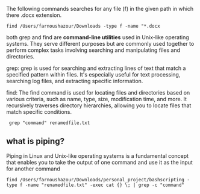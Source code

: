 The following commands searches for any file (f) in the given path in which there .docx extension. 
```
find /Users/farnoushazour/Downloads -type f -name "*.docx
```
both grep and find 
are **command-line utilities** used in Unix-like operating systems. They serve different purposes but are commonly used together to perform complex tasks involving searching and manipulating files and directories.

grep: grep is used for searching and extracting lines of text that match a specified pattern within files. It's especially useful for text processing, searching log files, and extracting specific information.

find: The find command is used for locating files and directories based on various criteria, such as name, type, size, modification time, and more. It recursively traverses directory hierarchies, allowing you to locate files that match specific conditions.
```
 grep "command" renamedfile.txt
```
## what is piping?

Piping in Linux and Unix-like operating systems is a fundamental concept that enables you to take the output of one command and use it as the input for another command

```
find /Users/farnoushazour/Downloads/personal_project/bashscripting -type f -name "renamedfile.txt" -exec cat {} \; | grep -c "command"
```
